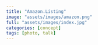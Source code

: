 ```yaml
---
title: "Amazon.Listing"
image: "assets/images/amazon.png"
full: "assets/images/index.jpg"
categories: [concept]
tags: [photo, talk]
---
```

